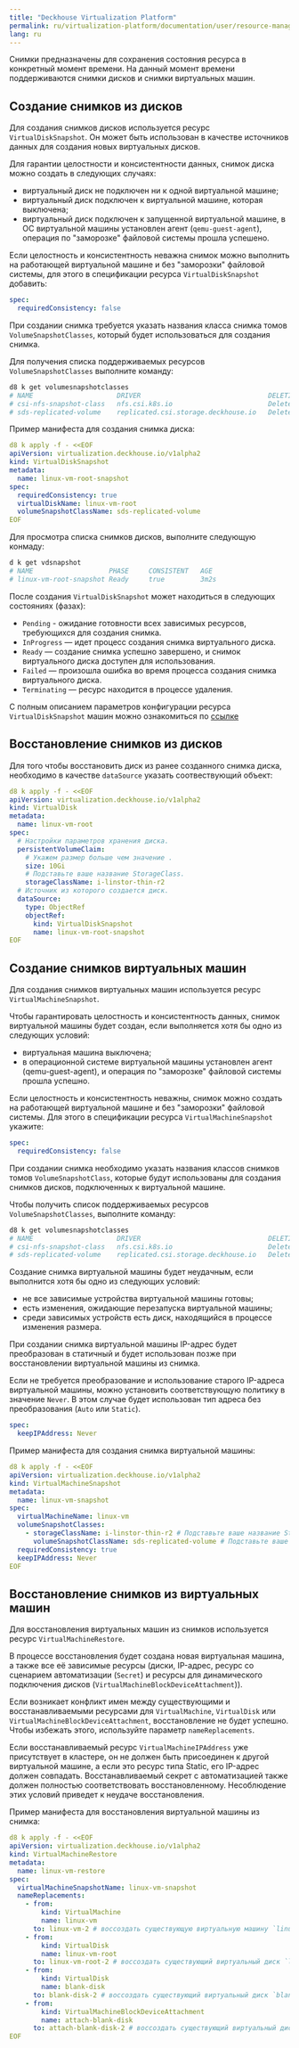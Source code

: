 ```yaml
---
title: "Deckhouse Virtualization Platform"
permalink: ru/virtualization-platform/documentation/user/resource-managment/snapshots.html
lang: ru
---
```


Снимки предназначены для сохранения состояния ресурса в конкретный момент времени. На данный момент времени поддерживаются снимки дисков и снимки виртуальных машин.

## Создание снимков из дисков

Для создания снимков дисков используется ресурс `VirtualDiskSnapshot`. Он может быть использован в качестве источников данных для создания новых виртуальных дисков.

Для гарантии целостности и консистентности данных, снимок диска можно создать в следующих случаях:

- виртуальный диск не подключен ни к одной виртуальной машине;
- виртуальный диск подключен к виртуальной машине, которая выключена;
- виртуальный диск подключен к запущенной виртуальной машине, в ОС виртуальной машины установлен агент (`qemu-guest-agent`), операция по "заморозке" файловой системы прошла успешено.

Если целостность и консистентность неважна снимок можно выполнить на работающей виртуальной машине и без "заморозки" файловой системы, для этого в спецификации ресурса `VirtualDiskSnapshot` добавить:

```yaml
spec:
  requiredConsistency: false
```

При создании снимка требуется указать названия класса снимка томов `VolumeSnapshotClasses`, который будет использоваться для создания снимка.

Для получения списка поддерживаемых ресурсов `VolumeSnapshotClasses` выполните команду:

```bash
d8 k get volumesnapshotclasses
# NAME                     DRIVER                                DELETIONPOLICY   AGE
# csi-nfs-snapshot-class   nfs.csi.k8s.io                        Delete           34d
# sds-replicated-volume    replicated.csi.storage.deckhouse.io   Delete           39d
```

Пример манифеста для создания снимка диска:

```yaml
d8 k apply -f - <<EOF
apiVersion: virtualization.deckhouse.io/v1alpha2
kind: VirtualDiskSnapshot
metadata:
  name: linux-vm-root-snapshot
spec:
  requiredConsistency: true
  virtualDiskName: linux-vm-root
  volumeSnapshotClassName: sds-replicated-volume
EOF
```

Для просмотра списка снимков дисков, выполните следующую конмаду:

```bash
d k get vdsnapshot
# NAME                   PHASE     CONSISTENT   AGE
# linux-vm-root-snapshot Ready     true         3m2s
```

После создания `VirtualDiskSnapshot` может находиться в следующих состояниях (фазах):

- `Pending` - ожидание готовности всех зависимых ресурсов, требующихся для создания снимка.
- `InProgress` — идет процесс создания снимка виртуального диска.
- `Ready` — создание снимка успешно завершено, и снимок виртуального диска доступен для использования.
- `Failed` — произошла ошибка во время процесса создания снимка виртуального диска.
- `Terminating` — ресурс находится в процессе удаления.

С полным описанием параметров конфигурации ресурса `VirtualDiskSnapshot` машин можно ознакомиться по [ссылке](cr.html#virtualdisksnapshot)

## Восстановление снимков из дисков

Для того чтобы восстановить диск из ранее созданного снимка диска, необходимо в качестве `dataSource` указать соотвествующий объект:

```yaml
d8 k apply -f - <<EOF
apiVersion: virtualization.deckhouse.io/v1alpha2
kind: VirtualDisk
metadata:
  name: linux-vm-root
spec:
  # Настройки параметров хранения диска.
  persistentVolumeClaim:
    # Укажем размер больше чем значение .
    size: 10Gi
    # Подставьте ваше название StorageClass.
    storageClassName: i-linstor-thin-r2
  # Источник из которого создается диск.
  dataSource:
    type: ObjectRef
    objectRef:
      kind: VirtualDiskSnapshot
      name: linux-vm-root-snapshot
EOF
```

## Создание снимков виртуальных машин

Для создания снимков виртуальных машин используется ресурс `VirtualMachineSnapshot`.

Чтобы гарантировать целостность и консистентность данных, снимок виртуальной машины будет создан, если выполняется хотя бы одно из следующих условий:

- виртуальная машина выключена;
- в операционной системе виртуальной машины установлен агент (qemu-guest-agent), и операция по "заморозке" файловой системы прошла успешно.

Если целостность и консистентность неважны, снимок можно создать на работающей виртуальной машине и без "заморозки" файловой системы. Для этого в спецификации ресурса `VirtualMachineSnapshot` укажите:

```yaml
spec:
  requiredConsistency: false
```

При создании снимка необходимо указать названия классов снимков томов `VolumeSnapshotClass`, которые будут использованы для создания снимков дисков, подключенных к виртуальной машине.

Чтобы получить список поддерживаемых ресурсов `VolumeSnapshotClasses`, выполните команду:

```bash
d8 k get volumesnapshotclasses
# NAME                     DRIVER                                DELETIONPOLICY   AGE
# csi-nfs-snapshot-class   nfs.csi.k8s.io                        Delete           34d
# sds-replicated-volume    replicated.csi.storage.deckhouse.io   Delete           39d
```

Создание снимка виртуальной машины будет неудачным, если выполнится хотя бы одно из следующих условий:

- не все зависимые устройства виртуальной машины готовы;
- есть изменения, ожидающие перезапуска виртуальной машины;
- среди зависимых устройств есть диск, находящийся в процессе изменения размера.

При создании снимка виртуальной машины IP-адрес будет преобразован в статичный и будет использован позже при восстановлении виртуальной машины из снимка.

Если не требуется преобразование и использование старого IP-адреса виртуальной машины, можно установить соответствующую политику в значение `Never`. В этом случае будет использован тип адреса без преобразования (`Auto` или `Static`).

```yaml
spec:
  keepIPAddress: Never
```

Пример манифеста для создания снимка виртуальной машины:

```yaml
d8 k apply -f - <<EOF
apiVersion: virtualization.deckhouse.io/v1alpha2
kind: VirtualMachineSnapshot
metadata:
  name: linux-vm-snapshot
spec:
  virtualMachineName: linux-vm
  volumeSnapshotClasses:
    - storageClassName: i-linstor-thin-r2 # Подставьте ваше название StorageClass.
      volumeSnapshotClassName: sds-replicated-volume # Подставьте ваше название VolumeSnapshotClass.
  requiredConsistency: true
  keepIPAddress: Never
EOF
```

## Восстановление снимков из виртуальных машин

Для восстановления виртуальных машин из снимков используется ресурс `VirtualMachineRestore`.

В процессе восстановления будет создана новая виртуальная машина, а также все её зависимые ресурсы (диски, IP-адрес, ресурс со сценарием автоматизации (`Secret`) и ресурсы для динамического подключения дисков (`VirtualMachineBlockDeviceAttachment`)).

Если возникает конфликт имен между существующими и восстанавливаемыми ресурсами для `VirtualMachine`, `VirtualDisk` или `VirtualMachineBlockDeviceAttachment`, восстановление не будет успешно. Чтобы избежать этого, используйте параметр `nameReplacements`.

Если восстанавливаемый ресурс `VirtualMachineIPAddress` уже присутствует в кластере, он не должен быть присоединен к другой виртуальной машине, а если это ресурс типа Static, его IP-адрес должен совпадать. Восстанавливаемый секрет с автоматизацией также должен полностью соответствовать восстановленному. Несоблюдение этих условий приведет к неудаче восстановления.

Пример манифеста для восстановления виртуальной машины из снимка:

```yaml
d8 k apply -f - <<EOF
apiVersion: virtualization.deckhouse.io/v1alpha2
kind: VirtualMachineRestore
metadata:
  name: linux-vm-restore
spec:
  virtualMachineSnapshotName: linux-vm-snapshot
  nameReplacements:
    - from:
        kind: VirtualMachine
        name: linux-vm
      to: linux-vm-2 # воссоздать существующую виртуальную машину `linux-vm` с новым именем `linux-vm-2`.
    - from:
        kind: VirtualDisk
        name: linux-vm-root
      to: linux-vm-root-2 # воссоздать существующий виртуальный диск `linux-vm-root` с новым именем `linux-vm-root-2`.
    - from:
        kind: VirtualDisk
        name: blank-disk
      to: blank-disk-2 # воссоздать существующий виртуальный диск `blank-disk` с новым именем `blank-disk-2`.
    - from:
        kind: VirtualMachineBlockDeviceAttachment
        name: attach-blank-disk
      to: attach-blank-disk-2 # воссоздать существующий виртуальный диск `attach-blank-disk` с новым именем `attach-blank-disk-2`.
EOF
```
